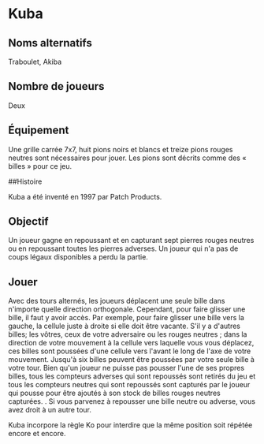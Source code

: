 
# Kuba

## Noms alternatifs

Traboulet, Akiba

## Nombre de joueurs

Deux

## Équipement

Une grille carrée 7x7, huit pions noirs et blancs et treize pions rouges neutres sont nécessaires pour jouer. Les pions sont décrits comme des « billes » pour ce jeu.

##Histoire

Kuba a été inventé en 1997 par Patch Products.

## Objectif

Un joueur gagne en repoussant et en capturant sept pierres rouges neutres ou en repoussant toutes les pierres adverses. Un joueur qui n'a pas de coups légaux disponibles a perdu la partie.

## Jouer

Avec des tours alternés, les joueurs déplacent une seule bille dans n'importe quelle direction orthogonale. Cependant, pour faire glisser une bille, il faut y avoir accès. Par exemple, pour faire glisser une bille vers la gauche, la cellule juste à droite si elle doit être vacante. S'il y a d'autres billes; les vôtres, ceux de votre adversaire ou les rouges neutres ; dans la direction de votre mouvement à la cellule vers laquelle vous vous déplacez, ces billes sont poussées d'une cellule vers l'avant le long de l'axe de votre mouvement. Jusqu'à six billes peuvent être poussées par votre seule bille à votre tour. Bien qu'un joueur ne puisse pas pousser l'une de ses propres billes, tous les compteurs adverses qui sont repoussés sont retirés du jeu et tous les compteurs neutres qui sont repoussés sont capturés par le joueur qui pousse pour être ajoutés à son stock de billes rouges neutres capturées. . Si vous parvenez à repousser une bille neutre ou adverse, vous avez droit à un autre tour.

Kuba incorpore la règle Ko pour interdire que la même position soit répétée encore et encore.




